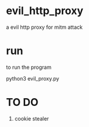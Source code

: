 # evil_http_proxy
a evil http proxy for mitm attack

# run
to run the program

   python3 evil_proxy.py

# TO DO
1) cookie stealer
